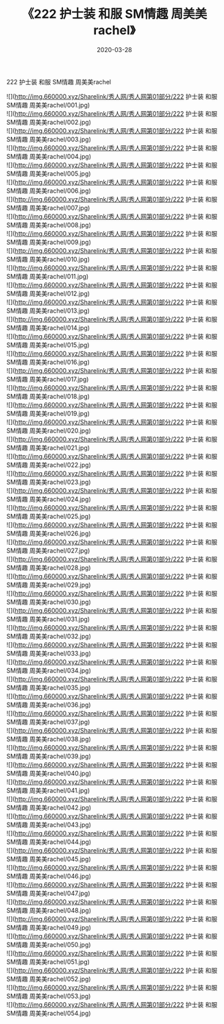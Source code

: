 ﻿---
layout: post
title:  《222 护士装 和服 SM情趣 周美美rachel》
date:   2020-03-28
img: http://img.660000.xyz/Sharelink/秀人网/秀人网第01部分/222 护士装 和服 SM情趣 周美美rachel/000.jpg
categories: [美女, 清纯, 唯美]
---

222 护士装 和服 SM情趣 周美美rachel

  ![](http://img.660000.xyz/Sharelink/秀人网/秀人网第01部分/222 护士装 和服 SM情趣 周美美rachel/001.jpg) <br> ![](http://img.660000.xyz/Sharelink/秀人网/秀人网第01部分/222 护士装 和服 SM情趣 周美美rachel/002.jpg) <br> ![](http://img.660000.xyz/Sharelink/秀人网/秀人网第01部分/222 护士装 和服 SM情趣 周美美rachel/003.jpg) <br> ![](http://img.660000.xyz/Sharelink/秀人网/秀人网第01部分/222 护士装 和服 SM情趣 周美美rachel/004.jpg) <br> ![](http://img.660000.xyz/Sharelink/秀人网/秀人网第01部分/222 护士装 和服 SM情趣 周美美rachel/005.jpg) <br> ![](http://img.660000.xyz/Sharelink/秀人网/秀人网第01部分/222 护士装 和服 SM情趣 周美美rachel/006.jpg) <br> ![](http://img.660000.xyz/Sharelink/秀人网/秀人网第01部分/222 护士装 和服 SM情趣 周美美rachel/007.jpg) <br> ![](http://img.660000.xyz/Sharelink/秀人网/秀人网第01部分/222 护士装 和服 SM情趣 周美美rachel/008.jpg) <br> ![](http://img.660000.xyz/Sharelink/秀人网/秀人网第01部分/222 护士装 和服 SM情趣 周美美rachel/009.jpg) <br> ![](http://img.660000.xyz/Sharelink/秀人网/秀人网第01部分/222 护士装 和服 SM情趣 周美美rachel/010.jpg) <br> ![](http://img.660000.xyz/Sharelink/秀人网/秀人网第01部分/222 护士装 和服 SM情趣 周美美rachel/011.jpg) <br> ![](http://img.660000.xyz/Sharelink/秀人网/秀人网第01部分/222 护士装 和服 SM情趣 周美美rachel/012.jpg) <br> ![](http://img.660000.xyz/Sharelink/秀人网/秀人网第01部分/222 护士装 和服 SM情趣 周美美rachel/013.jpg) <br> ![](http://img.660000.xyz/Sharelink/秀人网/秀人网第01部分/222 护士装 和服 SM情趣 周美美rachel/014.jpg) <br> ![](http://img.660000.xyz/Sharelink/秀人网/秀人网第01部分/222 护士装 和服 SM情趣 周美美rachel/015.jpg) <br> ![](http://img.660000.xyz/Sharelink/秀人网/秀人网第01部分/222 护士装 和服 SM情趣 周美美rachel/016.jpg) <br> ![](http://img.660000.xyz/Sharelink/秀人网/秀人网第01部分/222 护士装 和服 SM情趣 周美美rachel/017.jpg) <br> ![](http://img.660000.xyz/Sharelink/秀人网/秀人网第01部分/222 护士装 和服 SM情趣 周美美rachel/018.jpg) <br> ![](http://img.660000.xyz/Sharelink/秀人网/秀人网第01部分/222 护士装 和服 SM情趣 周美美rachel/019.jpg) <br> ![](http://img.660000.xyz/Sharelink/秀人网/秀人网第01部分/222 护士装 和服 SM情趣 周美美rachel/020.jpg) <br> ![](http://img.660000.xyz/Sharelink/秀人网/秀人网第01部分/222 护士装 和服 SM情趣 周美美rachel/021.jpg) <br> ![](http://img.660000.xyz/Sharelink/秀人网/秀人网第01部分/222 护士装 和服 SM情趣 周美美rachel/022.jpg) <br> ![](http://img.660000.xyz/Sharelink/秀人网/秀人网第01部分/222 护士装 和服 SM情趣 周美美rachel/023.jpg) <br> ![](http://img.660000.xyz/Sharelink/秀人网/秀人网第01部分/222 护士装 和服 SM情趣 周美美rachel/024.jpg) <br> ![](http://img.660000.xyz/Sharelink/秀人网/秀人网第01部分/222 护士装 和服 SM情趣 周美美rachel/025.jpg) <br> ![](http://img.660000.xyz/Sharelink/秀人网/秀人网第01部分/222 护士装 和服 SM情趣 周美美rachel/026.jpg) <br> ![](http://img.660000.xyz/Sharelink/秀人网/秀人网第01部分/222 护士装 和服 SM情趣 周美美rachel/027.jpg) <br> ![](http://img.660000.xyz/Sharelink/秀人网/秀人网第01部分/222 护士装 和服 SM情趣 周美美rachel/028.jpg) <br> ![](http://img.660000.xyz/Sharelink/秀人网/秀人网第01部分/222 护士装 和服 SM情趣 周美美rachel/029.jpg) <br> ![](http://img.660000.xyz/Sharelink/秀人网/秀人网第01部分/222 护士装 和服 SM情趣 周美美rachel/030.jpg) <br> ![](http://img.660000.xyz/Sharelink/秀人网/秀人网第01部分/222 护士装 和服 SM情趣 周美美rachel/031.jpg) <br> ![](http://img.660000.xyz/Sharelink/秀人网/秀人网第01部分/222 护士装 和服 SM情趣 周美美rachel/032.jpg) <br> ![](http://img.660000.xyz/Sharelink/秀人网/秀人网第01部分/222 护士装 和服 SM情趣 周美美rachel/033.jpg) <br> ![](http://img.660000.xyz/Sharelink/秀人网/秀人网第01部分/222 护士装 和服 SM情趣 周美美rachel/034.jpg) <br> ![](http://img.660000.xyz/Sharelink/秀人网/秀人网第01部分/222 护士装 和服 SM情趣 周美美rachel/035.jpg) <br> ![](http://img.660000.xyz/Sharelink/秀人网/秀人网第01部分/222 护士装 和服 SM情趣 周美美rachel/036.jpg) <br> ![](http://img.660000.xyz/Sharelink/秀人网/秀人网第01部分/222 护士装 和服 SM情趣 周美美rachel/037.jpg) <br> ![](http://img.660000.xyz/Sharelink/秀人网/秀人网第01部分/222 护士装 和服 SM情趣 周美美rachel/038.jpg) <br> ![](http://img.660000.xyz/Sharelink/秀人网/秀人网第01部分/222 护士装 和服 SM情趣 周美美rachel/039.jpg) <br> ![](http://img.660000.xyz/Sharelink/秀人网/秀人网第01部分/222 护士装 和服 SM情趣 周美美rachel/040.jpg) <br> ![](http://img.660000.xyz/Sharelink/秀人网/秀人网第01部分/222 护士装 和服 SM情趣 周美美rachel/041.jpg) <br> ![](http://img.660000.xyz/Sharelink/秀人网/秀人网第01部分/222 护士装 和服 SM情趣 周美美rachel/042.jpg) <br> ![](http://img.660000.xyz/Sharelink/秀人网/秀人网第01部分/222 护士装 和服 SM情趣 周美美rachel/043.jpg) <br> ![](http://img.660000.xyz/Sharelink/秀人网/秀人网第01部分/222 护士装 和服 SM情趣 周美美rachel/044.jpg) <br> ![](http://img.660000.xyz/Sharelink/秀人网/秀人网第01部分/222 护士装 和服 SM情趣 周美美rachel/045.jpg) <br> ![](http://img.660000.xyz/Sharelink/秀人网/秀人网第01部分/222 护士装 和服 SM情趣 周美美rachel/046.jpg) <br> ![](http://img.660000.xyz/Sharelink/秀人网/秀人网第01部分/222 护士装 和服 SM情趣 周美美rachel/047.jpg) <br> ![](http://img.660000.xyz/Sharelink/秀人网/秀人网第01部分/222 护士装 和服 SM情趣 周美美rachel/048.jpg) <br> ![](http://img.660000.xyz/Sharelink/秀人网/秀人网第01部分/222 护士装 和服 SM情趣 周美美rachel/049.jpg) <br> ![](http://img.660000.xyz/Sharelink/秀人网/秀人网第01部分/222 护士装 和服 SM情趣 周美美rachel/050.jpg) <br> ![](http://img.660000.xyz/Sharelink/秀人网/秀人网第01部分/222 护士装 和服 SM情趣 周美美rachel/051.jpg) <br> ![](http://img.660000.xyz/Sharelink/秀人网/秀人网第01部分/222 护士装 和服 SM情趣 周美美rachel/052.jpg) <br> ![](http://img.660000.xyz/Sharelink/秀人网/秀人网第01部分/222 护士装 和服 SM情趣 周美美rachel/053.jpg) <br> ![](http://img.660000.xyz/Sharelink/秀人网/秀人网第01部分/222 护士装 和服 SM情趣 周美美rachel/054.jpg) <br>